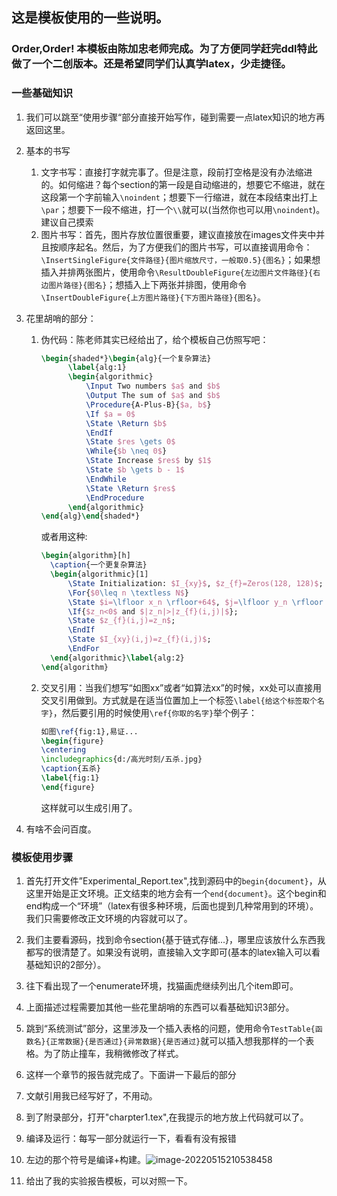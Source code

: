 ## 这是模板使用的一些说明。

### Order,Order! 本模板由陈加忠老师完成。为了方便同学赶完ddl特此做了一个二创版本。还是希望同学们认真学latex，少走捷径。

### 一些基础知识

1. 我们可以跳至“使用步骤“部分直接开始写作，碰到需要一点latex知识的地方再返回这里。

2. 基本的书写

   1. 文字书写：直接打字就完事了。但是注意，段前打空格是没有办法缩进的。如何缩进？每个section的第一段是自动缩进的，想要它不缩进，就在这段第一个字前输入`\noindent`；想要下一行缩进，就在本段结束出打上`\par`；想要下一段不缩进，打一个`\\`就可以(当然你也可以用`\noindent`)。建议自己摸索
   2. 图片书写：首先，图片存放位置很重要，建议直接放在images文件夹中并且按顺序起名。然后，为了方便我们的图片书写，可以直接调用命令：`\InsertSingleFigure{文件路径}{图片缩放尺寸，一般取0.5}{图名}`；如果想插入并排两张图片，使用命令`\ResultDoubleFigure{左边图片文件路径}{右边图片路径}{图名}`；想插入上下两张并排图，使用命令`\InsertDoubleFigure{上方图片路径}{下方图片路径}{图名}`。

3. 花里胡哨的部分：

   1. 伪代码：陈老师其实已经给出了，给个模板自己仿照写吧：

      ```latex
      \begin{shaded*}\begin{alg}{一个复杂算法}
      		\label{alg:1}
      		\begin{algorithmic}
      			\Input Two numbers $a$ and $b$
      			\Output The sum of $a$ and $b$
      			\Procedure{A-Plus-B}{$a, b$}
      			\If $a = 0$
      			\State \Return $b$
      			\EndIf
      			\State $res \gets 0$
      			\While{$b \neq 0$}
      			\State Increase $res$ by $1$
      			\State $b \gets b - 1$
      			\EndWhile
      			\State \Return $res$
      			\EndProcedure
      		\end{algorithmic}
      \end{alg}\end{shaded*}
      ```

      或者用这种:

      ```latex
      \begin{algorithm}[h] 
      	\caption{一个更复杂算法}
      	\begin{algorithmic}[1]
      		\State Initialization: $I_{xy}$, $z_{f}=Zeros(128, 128)$; 
      		\For{$0\leq n \textless N$}
      		\State $i=\lfloor x_n \rfloor+64$, $j=\lfloor y_n \rfloor + 64$
      		\If{$z_n<0$ and $|z_n|>|z_{f}(i,j)|$};
      		\State $z_{f}(i,j)=z_n$;
      		\EndIf
      		\State $I_{xy}(i,j)=z_{f}(i,j)$;
      		\EndFor 
      	\end{algorithmic}\label{alg:2}
      \end{algorithm}
      ```

   2. 交叉引用：当我们想写“如图xx”或者“如算法xx”的时候，xx处可以直接用交叉引用做到。方式就是在适当位置加上一个标签`\label{给这个标签取个名字}`，然后要引用的时候使用`\ref{你取的名字}`举个例子：

      ```latex
      如图\ref{fig:1},易证...
      \begin{figure}
      \centering
      \includegraphics{d:/高光时刻/五杀.jpg}
      \caption{五杀}
      \label{fig:1}
      \end{figure}
      ```

      这样就可以生成引用了。

4. 有啥不会问百度。

### 模板使用步骤

1. 首先打开文件”Experimental_Report.tex",找到源码中的`begin{document}`，从这里开始是正文环境。正文结束的地方会有一个`end{document}`。这个begin和end构成一个“环境”（latex有很多种环境，后面也提到几种常用到的环境）。我们只需要修改正文环境的内容就可以了。

1. 我们主要看源码，找到命令section{基于链式存储...}，哪里应该放什么东西我都写的很清楚了。如果没有说明，直接输入文字即可(基本的latex输入可以看基础知识的2部分）。
2. 往下看出现了一个enumerate环境，找猫画虎继续列出几个item即可。
3. 上面描述过程需要加其他一些花里胡哨的东西可以看基础知识3部分。
4. 跳到“系统测试”部分，这里涉及一个插入表格的问题，使用命令`TestTable{函数名}{正常数据}{是否通过}{异常数据}{是否通过}`就可以插入想我那样的一个表格。为了防止撞车，我稍微修改了样式。
5. 这样一个章节的报告就完成了。下面讲一下最后的部分
6. 文献引用我已经写好了，不用动。
7. 到了附录部分，打开"charpter1.tex",在我提示的地方放上代码就可以了。
8. 编译及运行：每写一部分就运行一下，看看有没有报错
9. 左边的那个符号是编译+构建。![image-20220515210538458](C:\Users\Mr.K\AppData\Roaming\Typora\typora-user-images\image-20220515210538458.png)

10. 给出了我的实验报告模板，可以对照一下。